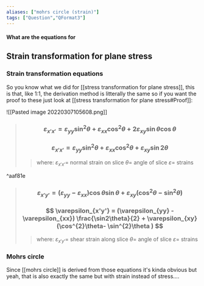 ```yaml
---
aliases: ["mohrs circle (strain)"]
tags: ["Question","QFormat3"]
---
```


#### What are the equations for
## Strain transformation for plane stress
### Strain transformation equations
So you know what we did for [[stress transformation for plane stress]], this is that, like 1:1, the derivation method is litterally the same so if you want the proof to these just look at [[stress transformation for plane stress#Proof]]:

![[Pasted image 20220307105608.png]]

> ### $$ \varepsilon_{x'x'} = \varepsilon_{yy} \sin^{2}\theta + \varepsilon_{xx} \cos^{2}\theta + 2\varepsilon_{xy}\sin\theta \cos\theta $$ 
> ### $$ \varepsilon_{x'x'} = \varepsilon_{yy} \sin^{2}\theta + \varepsilon_{xx} \cos^{2}\theta + \varepsilon_{xy} \sin2\theta $$ 
>> where:
>> $\varepsilon_{x'x'}=$ normal strain on slice 
>> $\theta=$ angle of slice
>> $\varepsilon=$ strains

^aaf81e


> ### $$ \varepsilon_{x'y'} = (\varepsilon_{yy} -\varepsilon_{xx})\cos\theta \sin\theta  + \varepsilon_{xy}(\cos^{2}\theta- \sin^{2}\theta ) $$ 
> ### $$ \varepsilon_{x'y'} = (\varepsilon_{yy} -\varepsilon_{xx}) \frac{\sin2\theta}{2}  + \varepsilon_{xy}(\cos^{2}\theta- \sin^{2}\theta ) $$ 
>> where:
>> $\varepsilon_{x'y'}=$ shear strain along slice 
>> $\theta=$ angle of slice
>> $\varepsilon=$ strains


### Mohrs circle
Since [[mohrs circle]] is derived from those equations it's kinda obvious but yeah, that is also exactly the same but with strain instead of stress.... 
